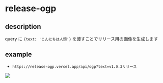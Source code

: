 # release-ogp

## description
query に
`{text: 'こんにちは人類'}` を渡すことでリリース用の画像を生成します

## example
- `https://release-ogp.vercel.app/api/ogp?text=v1.0.3リリース`
<image src="https://release-ogp.vercel.app/api/ogp?text=v1.0.3リリース" />
